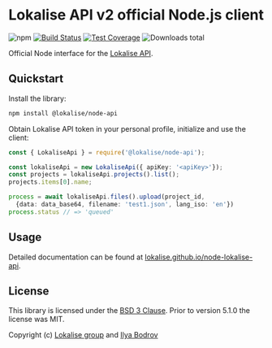 # Lokalise API v2 official Node.js client

![npm](https://img.shields.io/npm/v/@lokalise/node-api)
[![Build Status](https://travis-ci.com/lokalise/node-lokalise-api.svg?branch=master)](https://travis-ci.com/github/lokalise/node-lokalise-api)
[![Test Coverage](https://codecov.io/gh/lokalise/node-lokalise-api/graph/badge.svg)](https://codecov.io/gh/lokalise/node-lokalise-api)
![Downloads total](https://img.shields.io/npm/dt/@lokalise/node-api)

Official Node interface for the [Lokalise API](https://app.lokalise.com/api2docs/curl/#resource-getting-started).

## Quickstart

Install the library:

```bash
npm install @lokalise/node-api
```

Obtain Lokalise API token in your personal profile, initialize and use the client:

```ts
const { LokaliseApi } = require('@lokalise/node-api');

const lokaliseApi = new LokaliseApi({ apiKey: '<apiKey>'});
const projects = lokaliseApi.projects().list();
projects.items[0].name;

process = await lokaliseApi.files().upload(project_id,
  {data: data_base64, filename: 'test1.json', lang_iso: 'en'})
process.status // => 'queued'
```

## Usage

Detailed documentation can be found at [lokalise.github.io/node-lokalise-api](https://lokalise.github.io/node-lokalise-api/).

## License

This library is licensed under the [BSD 3 Clause](https://github.com/lokalise/node-lokalise-api/blob/master/LICENSE). Prior to version 5.1.0 the license was MIT.

Copyright (c) [Lokalise group](http://lokalise.com) and [Ilya Bodrov](http://bodrovis.tech)

